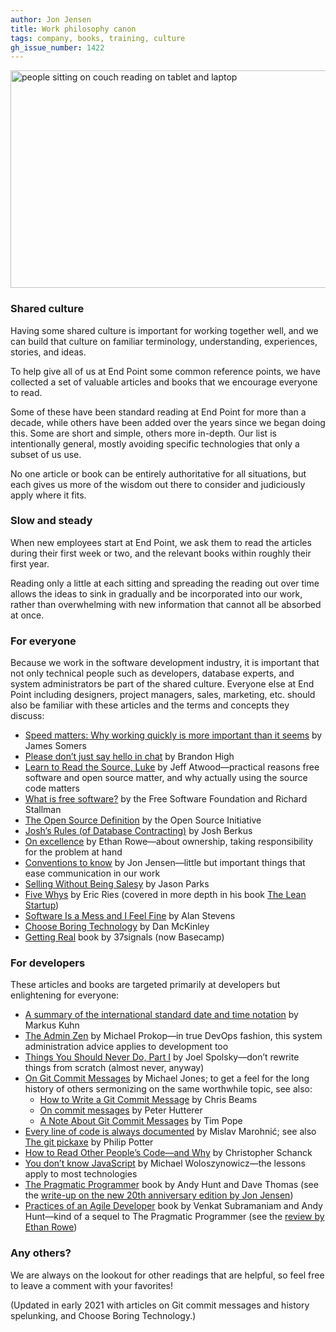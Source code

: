 ```yaml
---
author: Jon Jensen
title: Work philosophy canon
tags: company, books, training, culture
gh_issue_number: 1422
---
```


<img src="/blog/2018/05/07/work-philosophy-canon/pexels-photo-306534-sm.jpeg" width="770" height="348" alt="people sitting on couch reading on tablet and laptop">

### Shared culture

Having some shared culture is important for working together well, and we can build that culture on familiar terminology, understanding, experiences, stories, and ideas.

To help give all of us at End Point some common reference points, we have collected a set of valuable articles and books that we encourage everyone to read.

Some of these have been standard reading at End Point for more than a decade, while others have been added over the years since we began doing this. Some are short and simple, others more in-depth. Our list is intentionally general, mostly avoiding specific technologies that only a subset of us use.

No one article or book can be entirely authoritative for all situations, but each gives us more of the wisdom out there to consider and judiciously apply where it fits.

### Slow and steady

When new employees start at End Point, we ask them to read the articles during their first week or two, and the relevant books within roughly their first year.

Reading only a little at each sitting and spreading the reading out over time allows the ideas to sink in gradually and be incorporated into our work, rather than overwhelming with new information that cannot all be absorbed at once.

### For everyone

Because we work in the software development industry, it is important that not only technical people such as developers, database experts, and system administrators be part of the shared culture. Everyone else at End Point including designers, project managers, sales, marketing, etc. should also be familiar with these articles and the terms and concepts they discuss:

* [Speed matters: Why working quickly is more important than it seems](https://jsomers.net/blog/speed-matters) by James Somers
* [Please don’t just say hello in chat](https://www.nohello.com/) by Brandon High
* [Learn to Read the Source, Luke](https://blog.codinghorror.com/learn-to-read-the-source-luke/) by Jeff Atwood—​practical reasons free software and open source matter, and why actually using the source code matters
* [What is free software?](https://www.gnu.org/philosophy/free-sw.html) by the Free Software Foundation and Richard Stallman
* [The Open Source Definition](https://opensource.org/osd) by the Open Source Initiative
* [Josh’s Rules (of Database Contracting)](https://it.toolbox.com/blogs/josh-berkus/joshs-rules-of-database-contracting-062707) by Josh Berkus
* [On excellence](/blog/2008/08/21/on-excellence) by Ethan Rowe—​about ownership, taking responsibility for the problem at hand
* [Conventions to know](/blog/2010/10/14/conventions) by Jon Jensen—​little but important things that ease communication in our work
* [Selling Without Being Salesy](https://thecleverconsultant.com/how-to-sell-consulting-services-without-being-salesy/) by Jason Parks
* [Five Whys](https://www.startuplessonslearned.com/2008/11/five-whys.html) by Eric Ries (covered in more depth in his book [The Lean Startup](http://theleanstartup.com/book))
* [Software Is a Mess and I Feel Fine](https://alanstevens.us/post/130828292006/softwareisamess) by Alan Stevens
* [Choose Boring Technology](http://boringtechnology.club/) by Dan McKinley
* [Getting Real](https://basecamp.com/books/getting-real) book by 37signals (now Basecamp)

### For developers

These articles and books are targeted primarily at developers but enlightening for everyone:

* [A summary of the international standard date and time notation](https://www.cl.cam.ac.uk/~mgk25/iso-time.html) by Markus Kuhn
* [The Admin Zen](https://adminzen.org/) by Michael Prokop—​in true DevOps fashion, this system administration advice applies to development too
* [Things You Should Never Do, Part I](https://www.joelonsoftware.com/2000/04/06/things-you-should-never-do-part-i/) by Joel Spolsky—​don’t rewrite things from scratch (almost never, anyway)
* [On Git Commit Messages](https://github.com/michaeljones/on-commit-messages) by Michael Jones; to get a feel for the long history of others sermonizing on the same worthwhile topic, see also:
    * [How to Write a Git Commit Message](https://chris.beams.io/posts/git-commit/) by Chris Beams
    * [On commit messages](https://who-t.blogspot.com/2009/12/on-commit-messages.html) by Peter Hutterer
    * [A Note About Git Commit Messages](https://tbaggery.com/2008/04/19/a-note-about-git-commit-messages.html) by Tim Pope
* [Every line of code is always documented](https://mislav.net/2014/02/hidden-documentation/) by Mislav Marohnić; see also [The git pickaxe](http://www.philandstuff.com/2014/02/09/git-pickaxe.html) by Philip Potter
* [How to Read Other People’s Code—​and Why](https://designbygravity.wordpress.com/2009/10/23/how-to-read-other-peoples-code-and-why/) by Christopher Schanck
* [You don’t know JavaScript](https://web.archive.org/web/20190626055515/http://www.w2lessons.com/2011/04/you-dont-know-javascript.html) by Michael Woloszynowicz—​the lessons apply to most technologies
* [The Pragmatic Programmer](https://pragprog.com/titles/tpp20/) book by Andy Hunt and Dave Thomas (see the [write-up on the new 20th anniversary edition by Jon Jensen](2020/10/16/the-pragmatic-programmer-20th-anniversary-edition))
* [Practices of an Agile Developer](https://pragprog.com/titles/pad/practices-of-an-agile-developer/) book by Venkat Subramaniam and Andy Hunt—​kind of a sequel to The Pragmatic Programmer (see the [review by Ethan Rowe](/blog/2006/06/20/review-practices-of-agile-developer))

### Any others?

We are always on the lookout for other readings that are helpful, so feel free to leave a comment with your favorites!

(Updated in early 2021 with articles on Git commit messages and history spelunking, and Choose Boring Technology.)
